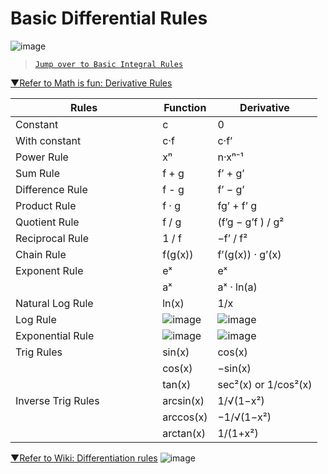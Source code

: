 # Basic Differential Rules

![image](https://user-images.githubusercontent.com/14041622/40227636-a305cc52-5ac1-11e8-9fbe-ac7e11dd4a6f.png)

> [`Jump over to Basic Integral Rules`](https://github.com/solomonxie/solomonxie.github.io/issues/49#issuecomment-395356656)

[▼Refer to Math is fun: Derivative Rules](https://www.mathsisfun.com/calculus/derivatives-rules.html)

Rules | Function | Derivative
-- | -- | --
Constant | c | 0
With constant | c·f | c·f’
Power Rule | xⁿ | n·xⁿ⁻¹
Sum Rule | f + g | f’ + g’
Difference Rule | f - g | f’ − g’
Product Rule | f · g | fg’ + f’ g
Quotient Rule | f / g | (f’g − g’f ) / g²
Reciprocal Rule | 1 / f | −f’ / f²
Chain Rule | f(g(x)) | f’(g(x)) · g’(x)
Exponent Rule | eˣ | eˣ
                     | aˣ | aˣ · ln(a)
Natural Log Rule | ln(x) | 1/x
Log Rule | ![image](https://user-images.githubusercontent.com/14041622/46215573-508d6f80-c370-11e8-8d23-3a56fa227323.png) |![image](https://user-images.githubusercontent.com/14041622/46215576-53886000-c370-11e8-939a-be092755d1a3.png)
Exponential Rule | ![image](https://user-images.githubusercontent.com/14041622/46215472-06a48980-c370-11e8-84df-75e1ef944283.png) | ![image](https://user-images.githubusercontent.com/14041622/46215448-f8ef0400-c36f-11e8-9cd3-ec629802a91c.png)
Trig Rules    | sin(x) | cos(x)
                                                   | cos(x) | −sin(x)
                                                   | tan(x) | sec²(x) or 1/cos²(x)
Inverse Trig Rules | arcsin(x) | 1/√(1−x²)
                                     | arccos(x) | −1/√(1−x²)
                                     | arctan(x) | 1/(1+x²)


[▼Refer to Wiki: Differentiation rules](https://en.wikipedia.org/wiki/Differentiation_rules)
![image](https://user-images.githubusercontent.com/14041622/42408397-9fbb09ae-81fe-11e8-8a2e-d7ba9f89dbf3.png)
